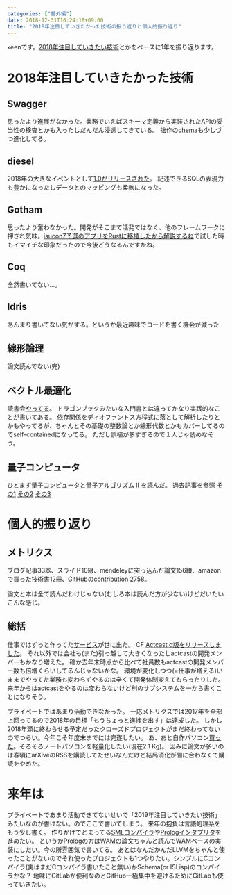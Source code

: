 ```yaml
---
categories: ["番外編"]
date: 2018-12-31T16:24:18+09:00
title: "2018年注目していきたかった技術の振り返りと個人的振り返り"
---
```


κeenです。[2018年注目していきたい技術](https://keens.github.io/blog/2018/01/04/2018nenchuumokushiteikitaigijutsu/)とかをベースに1年を振り返ります。

<!--more-->
# 2018年注目していきたかった技術
## Swagger

思ったより進展がなかった。業務でいえばスキーマ定義から実装されたAPIの妥当性の検査とかも入ったしだんだん浸透してきている。
拙作の[chema](https://github.com/KeenS/chema)も少しづつ進化してる。


## diesel
2018年の大きなイベントとして[1.0がリリースされた](https://github.com/diesel-rs/diesel/releases/tag/v1.0.0)。
記述できるSQLの表現力も豊かになったしデータとのマッピングも柔軟になった。


## Gotham

思ったより奮わなかった。開発がそこまで活発ではなく、他のフレームワークに押され気味。[isucon7予選のアプリをRustに移植したから解説するね](https://keens.github.io/blog/2018/09/02/isucon7yosennoapuriworustniishokushitakarakaisetsusurune/)で試した時もイマイチな印象だったので今後どうなるんですかね。

## Coq

全然書いてない…。

## Idris

あんまり書いてない気がする。というか最近趣味でコードを書く機会が減った

## 線形論理
論文読んでない(完)

## ベクトル最適化
読書会[やってる](https://compiler-dev.connpass.com/)。
ドラゴンブックみたいな入門書とは違ってかなり実践的なことが書いてある。
依存関係をディオファントス方程式に落として解析したりとかもやってるが、ちゃんとその基礎の整数論とか線形代数とかもカバーしてるのでself-containedになってる。
ただし誤植が多すぎるので１人じゃ読めなそう。

## 量子コンピュータ

ひとまず[量子コンピュータと量子アルゴリズム II](https://shop.ohmsha.co.jp/shopdetail/000000002568/) を読んだ。
過去記事を参照 [その1](https://keens.github.io/blog/2018/05/01/ryoushikonpyu_taninyuumonshiteru/) [その2](https://keens.github.io/blog/2018/05/18/ryoushikonpyu_taninyuumonshiterusono2_ryoushifu_riehenkan/) [その3](https://keens.github.io/blog/2018/06/10/ryoushikonpyu_taninyuumonshiterusono3_ryoushitansakuarugorizumu/)


# 個人的振り返り
## メトリクス
ブログ記事33本、スライド10綴、mendeleyに突っ込んだ論文156綴、amazonで買った技術書12冊、GitHubのcontribution 2758。

論文と本は全て読んだわけじゃない(むしろ本は読んだ方が少ない)けどだいたいこんな感じ。


## 総括

仕事ではずっと作ってた[サービス](https://actcast.io)が世に出た。 CF [Actcast α版をリリースしました](https://blog.idein.jp/post/180982005915/alpharelease)。
それ以外では会社も(また)引っ越して大きくなったしactcastの開発メンバーもかなり増えた。
確か去年末時点から比べて社員数もactcastの開発メンバー数も倍増くらいしてるんじゃないかな。
環境が変化しつつ(=仕事が増える)いままでやってた業務も変わらずやるのは辛くて開発体制変えてもらったりした。
来年からはactcastをやるのは変わらないけど別のサブシステムを一から書くことになりそう。

プライベートではあまり活動できなかった。 一応メトリクスでは2017年を全部上回ってるので2018年の目標「もうちょっと進捗を出す」は達成した。
しかし2018年頭に終わらせる予定だったクローズドプロジェクトがまだ終わってないのでつらい。今年こそ年度末までには完遂したい。
あ、あと自作パソコン[買った](https://keens.github.io/blog/2018/05/13/tsukumodejisakumashinkatta/)。そろそろノートパソコンを軽量化したい(現在2.1 Kg)。
因みに論文が多いのは春頃にarXiveのRSSを購読してたせいなんだけど結局消化が間に合わなくて購読をやめた。

# 来年は

プライベートであまり活動できてないせいで「2019年注目していきたい技術」みたいなのが書けない。のでここで書いてしまう。
来年の抱負は言語処理系をもう少し書く。
作りかけでとまってる[SMLコンパイラ](https://github.com/KeenS/webml)や[Prologインタプリタ](https://bitbucket.org/blackenedgold/prolog-sml/src/default/)を進めたい。
というかPrologの方はWAMの論文ちゃんと読んでWAMベースの実装にしたい。今の所雰囲気で書いてる。
あとはなんだかんだLLVMをちゃんと使ったことがないのでそれ使ったプロジェクトも1つやりたい。シンプルにCコンパイラ(実はまだCコンパイラ書いたこと無い)かSchema(or ISLisp)のコンパイラかな？
地味にGitLabが便利なのとGitHub一極集中を避けるためにGitLabも使っていきたい。
